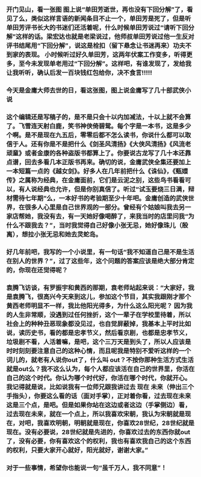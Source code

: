 ###   开门见山，看一张图 图上说“单田芳逝世，再也没有下回分解”了，看见了么，类似这样言语的新闻条目不止一个，单田芳是死了，但是听单田芳评书长大的书迷们还活着呢，什么时候单田芳说过“请听下回分解”这样的话。梁宏达也就是老梁说过，他师叔单田芳说过他一生反对评书结尾用“下回分解”，说这是栓扣（留下悬念让书迷再来）功夫不到家的表现。 小时候听过好久单田芳，这两年伏案工作变多，听得更多，至今未发现单老用过“下回分解”。这样吧，有谁发现了，发给我让我听听，确认后发一百块钱红包给你，决不食言!!!!!
### 今天是金庸大师去世的日，看这张图，图上说金庸写了几十部武侠小说
### 这个编辑还是写稿子的，是不是只会十以内加减法，十以上就不会算了。飞雪连天射白鹿，笑书神侠倚碧鸳。每个字是一本书，这是多少个啊。是不是现在九五后，零零后都不怎么读书，你说什么都可以取信于人。还有你是不是把什么《剑圣风清扬》《大侠风清扬》《风流老顽童》或者金康的各种盗版书都算上了。你要说古龙写了几十本还靠点谱，回去多看几本正版书再来。确切的说，金庸武侠全集还要加上一本短篇一点的《越女剑》。好多人在几年前把什么《诛仙》，《甄嬛传》之属称为经典，在金庸面前，它们是云泥之别，这些鸟书看看可以，有人说经典也允许，但是你别真信了。听过“试玉要烧三日满，辩材需待七年期”么，一本好书的考验期至少十年吧。金庸创造的武侠世界，在很多人心里是自己世界观的一部分。曾经有个姑娘叫我去另一家店帮她，我没有去，有一天她好像喝醉了，来我当时的店里问我“为什么不跟我去？”，当时我觉得自己好像小张无忌，她好像珠儿（殷离），想拉小张无忌和她去灵蛇岛。
### 好几年前吧，我写的一个小说里，有一句话“我不知道自己是不是生活在别人的世界？”，过了这些年，这个问题的答案应该是绝大部分肯定的，你现在还觉得呢？
### 袁腾飞访谈，有罗振宇和黄西的那期，袁老师站起来说：“大家好，我是袁腾飞，很高兴今天来到这儿，参加这个节目，其实我跟刚才那个黄西老师明显不一样，我比他阳光得多，为什么这么阳光呢？ 因为我的人生非常顺，没遇到过任何挫折，这个一辈子在学校里待着，所以社会上的种种丑恶现象都没见过，也自觉屏蔽掉，我基本上平时比如说，读历史书，看的都是忠孝节义，然后看京剧，也都是忠孝节义，垃圾剧不看，人活着嘛，是吧，这个三万天是到头了，所以人应该是时时刻刻要注意自己的这种心情，而且呢我是特别不爱听这样的一个词儿的，就老有人说你out了，什么叫 out？不按你那种生活方式生活就是out么？我不这么认为，每个人都应该活在自己的世界里，你活在自己的这个时代。你认为哪个时代好，你活在哪个时代，你就开心。我记得就是说，比如说我有一位师兄跟我讲过去 现在 未来（伸出三个手指头），你要这么看的话（面对手掌），正对着你看，过去现在未来这是三个点，是吧。但是如果你站在这边或者这边（手掌侧边）看，过去现在未来，就在一个点上，所以我喜欢宋朝，我认为宋朝就是现在，对吧，我喜欢明朝，明朝就是现在，你喜欢28世纪，28世纪就是现在。没有必要说，28世纪就是先进的，你喜欢过去的东西你就out了，没有必要，你有喜欢这个的权利，我也有喜欢我自己的这个东西的权利，只要大家开心就好，阳光就好，谢谢大家。”
### 对于一些事情，希望你也能说一句“虽千万人，我不同意”！
